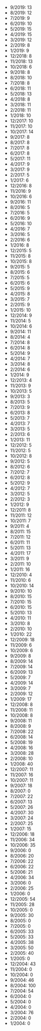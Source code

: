 *  9/2019: 13
*  8/2019: 12
*  7/2019: 9
*  6/2019: 10
*  5/2019: 15
*  4/2019: 15
*  3/2019: 12
*  2/2019: 8
*  1/2019: 9
*  12/2018: 8
*  11/2018: 13
*  10/2018: 6
*  9/2018: 8
*  8/2018: 10
*  7/2018: 8
*  6/2018: 11
*  5/2018: 13
*  4/2018: 8
*  3/2018: 11
*  2/2018: 11
*  1/2018: 10
*  12/2017: 10
*  11/2017: 10
*  10/2017: 14
*  9/2017: 8
*  8/2017: 8
*  7/2017: 8
*  6/2017: 8
*  5/2017: 11
*  4/2017: 9
*  3/2017: 9
*  2/2017: 5
*  1/2017: 6
*  12/2016: 8
*  11/2016: 9
*  10/2016: 6
*  9/2016: 11
*  8/2016: 5
*  7/2016: 5
*  6/2016: 9
*  5/2016: 10
*  4/2016: 7
*  3/2016: 5
*  2/2016: 6
*  1/2016: 8
*  12/2015: 5
*  11/2015: 8
*  10/2015: 8
*  9/2015: 5
*  8/2015: 6
*  7/2015: 5
*  6/2015: 6
*  5/2015: 9
*  4/2015: 8
*  3/2015: 7
*  2/2015: 9
*  1/2015: 10
*  12/2014: 9
*  11/2014: 5
*  10/2014: 6
*  9/2014: 11
*  8/2014: 4
*  7/2014: 8
*  6/2014: 8
*  5/2014: 9
*  4/2014: 7
*  3/2014: 8
*  2/2014: 6
*  1/2014: 9
*  12/2013: 4
*  11/2013: 9
*  10/2013: 5
*  9/2013: 3
*  8/2013: 5
*  7/2013: 9
*  6/2013: 8
*  5/2013: 7
*  4/2013: 7
*  3/2013: 5
*  2/2013: 6
*  1/2013: 11
*  12/2012: 5
*  11/2012: 5
*  10/2012: 8
*  9/2012: 5
*  8/2012: 6
*  7/2012: 7
*  6/2012: 8
*  5/2012: 9
*  4/2012: 7
*  3/2012: 5
*  2/2012: 3
*  1/2012: 9
*  12/2011: 8
*  11/2011: 12
*  10/2011: 7
*  9/2011: 4
*  8/2011: 15
*  7/2011: 12
*  6/2011: 11
*  5/2011: 13
*  4/2011: 17
*  3/2011: 9
*  2/2011: 10
*  1/2011: 16
*  12/2010: 4
*  11/2010: 6
*  10/2010: 14
*  9/2010: 10
*  8/2010: 15
*  7/2010: 15
*  6/2010: 15
*  5/2010: 13
*  4/2010: 11
*  3/2010: 8
*  2/2010: 10
*  1/2010: 22
*  12/2009: 18
*  11/2009: 6
*  10/2009: 6
*  9/2009: 8
*  8/2009: 14
*  7/2009: 14
*  6/2009: 13
*  5/2009: 7
*  4/2009: 14
*  3/2009: 7
*  2/2009: 12
*  1/2009: 17
*  12/2008: 8
*  11/2008: 11
*  10/2008: 8
*  9/2008: 11
*  8/2008: 9
*  7/2008: 22
*  6/2008: 14
*  5/2008: 19
*  4/2008: 16
*  3/2008: 28
*  2/2008: 10
*  1/2008: 40
*  12/2007: 11
*  11/2007: 16
*  10/2007: 11
*  9/2007: 18
*  8/2007: 0
*  7/2007: 22
*  6/2007: 13
*  5/2007: 26
*  4/2007: 30
*  3/2007: 24
*  2/2007: 25
*  1/2007: 15
*  12/2006: 18
*  11/2006: 34
*  10/2006: 35
*  9/2006: 0
*  8/2006: 20
*  7/2006: 22
*  6/2006: 22
*  5/2006: 21
*  4/2006: 34
*  3/2006: 0
*  2/2006: 25
*  1/2006: 0
*  12/2005: 54
*  11/2005: 28
*  10/2005: 0
*  9/2005: 30
*  8/2005: 0
*  7/2005: 0
*  6/2005: 33
*  5/2005: 33
*  4/2005: 38
*  3/2005: 50
*  2/2005: 40
*  1/2005: 0
*  12/2004: 43
*  11/2004: 0
*  10/2004: 0
*  9/2004: 46
*  8/2004: 100
*  7/2004: 54
*  6/2004: 0
*  5/2004: 0
*  4/2004: 0
*  3/2004: 76
*  2/2004: 0
*  1/2004: 0